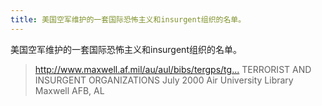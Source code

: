 ```yaml
---
title: 美国空军维护的一套国际恐怖主义和insurgent组织的名单。
---
```


<p>美国空军维护的一套国际恐怖主义和insurgent组织的名单。</p>

<blockquote>
  <p><a href="http://www.maxwell.af.mil/au/aul/bibs/tergps/tg98tc.htm">http://www.maxwell.af.mil/au/aul/bibs/tergps/tg...</a>
  TERRORIST AND INSURGENT ORGANIZATIONS
  July 2000
  Air University Library
  Maxwell AFB, AL</p>
</blockquote>
